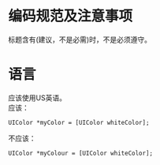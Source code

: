 # 编码规范及注意事项
标题含有(建议，不是必需)时，不是必须遵守。

# 语言
应该使用US英语。  
应该：  
``` objc
UIColor *myColor = [UIColor whiteColor];
```  
不应该：  
``` objc
UIColor *myColour = [UIColor whiteColor];
```
